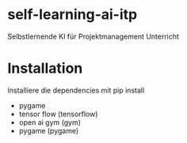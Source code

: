 # self-learning-ai-itp
Selbstlernende KI für Projektmanagement Unterricht

# Installation
Installiere die dependencies mit pip install
- pygame
- tensor flow (tensorflow)
- open ai gym (gym)
- pygame (pygame)